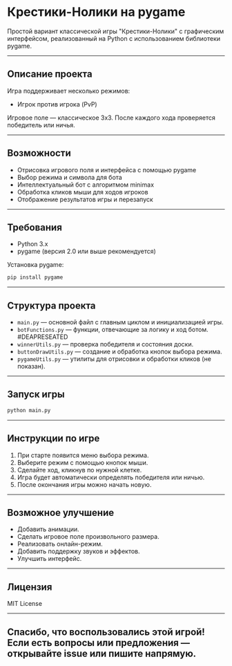 
# Крестики-Нолики на pygame

Простой вариант классической игры "Крестики-Нолики" с графическим интерфейсом, реализованный на Python с использованием библиотеки pygame.

---

## Описание проекта

Игра поддерживает несколько режимов:

- Игрок против игрока (PvP)

Игровое поле — классическое 3x3. После каждого хода проверяется победитель или ничья.

---

## Возможности

- Отрисовка игрового поля и интерфейса с помощью pygame
- Выбор режима и символа для бота
- Интеллектуальный бот с алгоритмом minimax
- Обработка кликов мыши для ходов игроков
- Отображение результатов игры и перезапуск

---

## Требования

- Python 3.x  
- pygame (версия 2.0 или выше рекомендуется)

Установка pygame:
```bash
pip install pygame
```

---

## Структура проекта

- `main.py` — основной файл с главным циклом и инициализацией игры.
- `botFunctions.py` — функции, отвечающие за логику и ход ботом. #DEAPRESEATED
- `winnerUtils.py` — проверка победителя и состояния доски.
- `buttonDrawUtils.py` — создание и обработка кнопок выбора режима.
- `pygameUtils.py` — утилиты для отрисовки и обработки кликов (не показан).

---

## Запуск игры

```bash
python main.py
```

---

## Инструкции по игре

1. При старте появится меню выбора режима.
2. Выберите режим с помощью кнопок мыши.
4. Сделайте ход, кликнув по нужной клетке.
5. Игра будет автоматически определять победителя или ничью.
6. После окончания игры можно начать новую.

---

## Возможное улучшение

- Добавить анимации.
- Сделать игровое поле произвольного размера.
- Реализовать онлайн-режим.
- Добавить поддержку звуков и эффектов.
- Улучшить интерфейс.

---

## Лицензия

MIT License

---

Спасибо, что воспользовались этой игрой!  
Если есть вопросы или предложения — открывайте issue или пишите напрямую.
---
